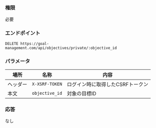 ### 権限
必要

### エンドポイント
```
DELETE https://goal-management.com/api/objectives/private/:objective_id
```


### パラメータ
| 場所   | 名称             | 内容                 |
|------|----------------|--------------------|
| ヘッダー | `X-XSRF-TOKEN` | ログイン時に取得したCSRFトークン |
| 本文   | `objective_id` | 対象の目標ID            |

### 応答
なし
